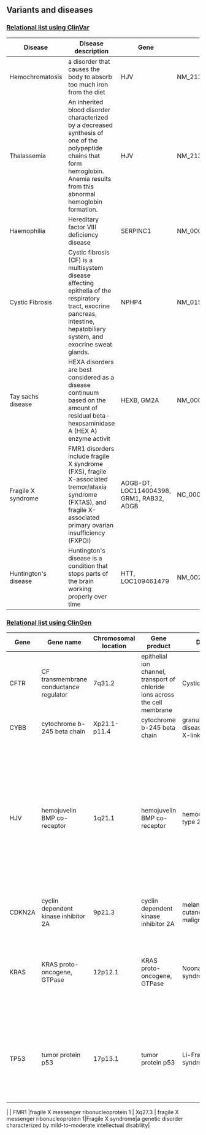 ## Variants and diseases

### [Relational list using ClinVar](https://www.ncbi.nlm.nih.gov/clinvar/)

|Disease|Disease description|Gene|Variants|
|-------|-------------------|----|--------|
|Hemochromatosis|a disorder that causes the body to absorb too much iron from the diet|HJV|NM_213653.3:c.959G>T|
|Thalassemia|	An inherited blood disorder characterized by a decreased synthesis of one of the polypeptide chains that form hemoglobin. Anemia results from this abnormal hemoglobin formation.	|	HJV	|	NM_213653.4|
|Haemophilia|	Hereditary factor VIII deficiency disease|	SERPINC1	|	NM_000488.4	|
|Cystic Fibrosis|	Cystic fibrosis (CF) is a multisystem disease affecting epithelia of the respiratory tract, exocrine pancreas, intestine, hepatobiliary system, and exocrine sweat glands. 	|		NPHP4|	NM_015102.5|
|Tay sachs disease|		HEXA disorders are best considered as a disease continuum based on the amount of residual beta-hexosaminidase A (HEX A) enzyme activit|		HEXB, GM2A|	NM_000521.4, NM_000521.4	|
|Fragile X syndrome|	FMR1 disorders include fragile X syndrome (FXS), fragile X-associated tremor/ataxia syndrome (FXTAS), and fragile X-associated primary ovarian insufficiency (FXPOI)	|	ADGB-DT, LOC114004398, GRM1, RAB32, ADGB|	NC_000006.11:g.146735206_147036914del301709|
|Huntington's disease|	Huntington's disease is a condition that stops parts of the brain working properly over time|	HTT, LOC109461479	|	NM_002111.8	|


### [Relational list using ClinGen](https://clinicalgenome.org/)

|Gene|Gene name|Chromosomal location|Gene product|Disease|Disease description|
|----|---------|--------------------|------------|-------|-------------------|
|CFTR|CF transmembrane conductance regulator|7q31.2|epithelial ion channel, transport of chloride ions across the cell membrane|Cystic fibrosis|a genetic disorder characterized by the production of sweat with a high salt content and mucus secretions with an abnormal viscosity|		 |
|CYBB|	cytochrome b-245 beta chain	   |	Xp21.1-p11.4	| 	cytochrome b-245 beta chain	|granulomatous disease, chronic, X-linked		|		beta chain |
|HJV|	hemojuvelin BMP co-receptor |	1q21.1	|	hemojuvelin BMP co-receptor	|	hemochromatosis type 2A	|	Hemochromatosis type 2 is a disease in which too much iron builds up in the body. This is also called iron overload. Accumulation of iron in the organs is toxic and can cause organ damage. While many organs can be affected, iron overload is especially likely to affect the liver, heart, and pancreas.	 |
|CDKN2A|	cyclin dependent kinase inhibitor 2A	|	9p21.3	|	cyclin dependent kinase inhibitor 2A	|		 	melanoma, cutaneous malignant|	skin cancer	 |
|KRAS|		 KRAS proto-oncogene, GTPase   |	12p12.1	|		KRAS proto-oncogene, GTPase|	Noonan syndrome	|	Noonan syndrome (NS) is a genetic disorder that may present with mildly unusual facial features, short height, congenital heart disease, bleeding problems,	 |
|TP53|	 tumor protein p53   	|	17p13.1	|	tumor protein p53	|	 	Li-Fraumeni syndrome 1	|		Li-Fraumeni syndrome is a rare disorder that greatly increases the risk of developing several types of cancer, particularly in children and young adults.
 |
|	FMR1	|fragile X messenger ribonucleoprotein 1		|	Xq27.3	|		fragile X messenger ribonucleoprotein 1|Fragile X syndrome|a genetic disorder characterized by mild-to-moderate intellectual disability|


